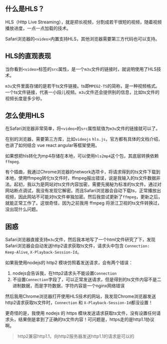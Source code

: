 ## 什么是HLS？
HLS（Http Live Streaming），就是把长视频，分割成若干很短的视频，随着视频播放进度，一点一点加载的技术。

Safari浏览器的`<video>`内置支持HLS，其他浏览器需要第三方代码也可以支持。

## HLS的直观表现
当你看到`<video>`标签的`src`属性，是一个`m3u`文件的链接时，就说明使用了HLS技术。

`m3u`文件里面存储的是若干ts文件链接。ts即`MPEG2-TS`的简称，是一种视频格式。一个ts文件链接，代表一小段儿视频。`m3u`文件还会提供别的信息，比如ts文件的视频长度是多少秒。

## 怎么使用HLS
在Safari浏览器非常简单，将`<video>`的`src`属性赋值为`m3u`文件的链接就可以了。

在别的浏览器，需要第三方库，比如`videojs` `hls.js`，官方都有具体的文档介绍，也讲了如何结合 vue react angular等框架使用。

如果想把hls转化为mp4存储在本地，可以使用`hls2mp4`这个包，其底层转换依赖`ffmpeg`.

有个插曲，我通过Chrome浏览器的network选项卡，将请求得到的ts文件下载到本地，使用ffmpeg转化ts文件时，ffmpeg报出错误，说是我输入的ts文件数据非法。起初，我以为是网站对ts文件内容加密，需要先揭秘为标准的ts文件。通过对网站断点调试，我没有发现它解密。而且Safari浏览器会自动下载ts，正常播放出视频，因此网站不可能对ts文件单独加密。然后我尝试更新了`ffmpeg`，更新之后，就能正常工作了。这很奇怪，因为之前我用 ffmpeg 将浙江卫视的ts文件转换过，没出现什么问题。

## 困惑
Safari浏览器直接支持`m3u`文件，然后我本地写了一个html文件研究了下，发现Safari浏览器会自动发送http2请求获取ts文件，请求头中包含
`Connection: Keep-Alive`, `X-Playback-Session-Id`。

如果我使用nodejs的 http2 模块仿照着发送请求，会有两个错误：
1. nodejs会告诉我，在http2请求头不能设置`Connection`
2. 不设置`Connection`字段了，可以正常发送请求，但是得到的ts文件内容不是二进制数据，而是字符数据，字符内容是一个nginx网络错误

然后我用Chrome浏览器打开使用HLS技术的网站，我发现Chrome浏览器发送http2请求获取ts文件时，`Connection` 和 `X-Playback-Session-Id`都没设置！

更奇怪的是，我使用 nodejs 的 https 模块发送请求获取ts文件，没有设置任何请求头，结果倒是拿到了正确的ts文件内容！可问题是，https走的是http1.1协议啊。
> http2兼容http1.1，向http2服务器发送http1.1的请求是可以的